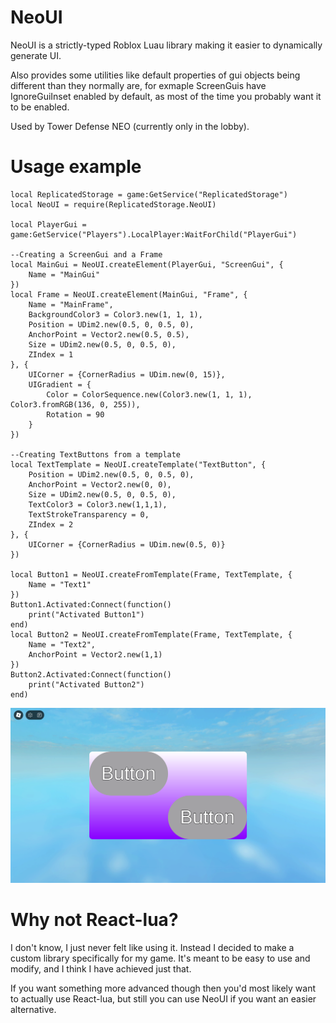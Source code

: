 # NeoUI
NeoUI is a strictly-typed Roblox Luau library making it easier to dynamically generate UI.

Also provides some utilities like default properties of gui objects being different than they normally are, for exmaple ScreenGuis have IgnoreGuiInset enabled by default, as most of the time you probably want it to be enabled.

Used by Tower Defense NEO (currently only in the lobby).

# Usage example
```luau
local ReplicatedStorage = game:GetService("ReplicatedStorage")
local NeoUI = require(ReplicatedStorage.NeoUI)

local PlayerGui = game:GetService("Players").LocalPlayer:WaitForChild("PlayerGui")

--Creating a ScreenGui and a Frame
local MainGui = NeoUI.createElement(PlayerGui, "ScreenGui", {
    Name = "MainGui"
})
local Frame = NeoUI.createElement(MainGui, "Frame", {
	Name = "MainFrame",
	BackgroundColor3 = Color3.new(1, 1, 1),
	Position = UDim2.new(0.5, 0, 0.5, 0),
	AnchorPoint = Vector2.new(0.5, 0.5),
	Size = UDim2.new(0.5, 0, 0.5, 0),
	ZIndex = 1
}, {
	UICorner = {CornerRadius = UDim.new(0, 15)},
	UIGradient = {
		Color = ColorSequence.new(Color3.new(1, 1, 1), Color3.fromRGB(136, 0, 255)),
		Rotation = 90
	}
})

--Creating TextButtons from a template
local TextTemplate = NeoUI.createTemplate("TextButton", {
	Position = UDim2.new(0.5, 0, 0.5, 0),
	AnchorPoint = Vector2.new(0, 0),
	Size = UDim2.new(0.5, 0, 0.5, 0),
	TextColor3 = Color3.new(1,1,1),
	TextStrokeTransparency = 0,
	ZIndex = 2
}, {
	UICorner = {CornerRadius = UDim.new(0.5, 0)}
})

local Button1 = NeoUI.createFromTemplate(Frame, TextTemplate, {
	Name = "Text1"
})
Button1.Activated:Connect(function()
	print("Activated Button1")
end)
local Button2 = NeoUI.createFromTemplate(Frame, TextTemplate, {
	Name = "Text2",
	AnchorPoint = Vector2.new(1,1)
})
Button2.Activated:Connect(function()
	print("Activated Button2")
end)
```
<div align="center">
	<img src="ExampleGui.png" alt="GUI generated by the code above" />
</div>

# Why not React-lua?
I don't know, I just never felt like using it. Instead I decided to make a custom library specifically for my game.
It's meant to be easy to use and modify, and I think I have achieved just that.

If you want something more advanced though then you'd most likely want to actually use React-lua, but still you can use NeoUI if you want an easier alternative.
